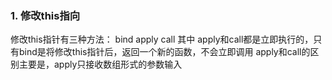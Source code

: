 ### 1. 修改this指向
修改this指针有三种方法：
bind apply call
其中 apply和call都是立即执行的，只有bind是将修改this指针后，返回一个新的函数，不会立即调用
apply和call的区别主要是，apply只接收数组形式的参数输入 
